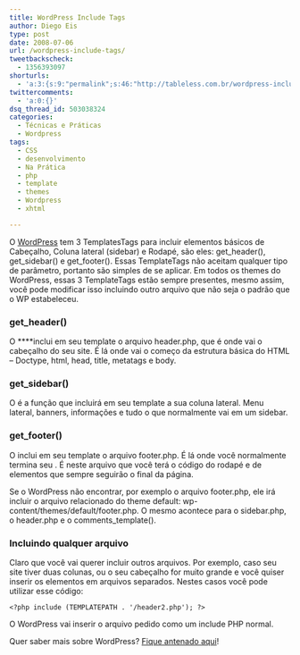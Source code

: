 ```yaml
---
title: WordPress Include Tags
author: Diego Eis
type: post
date: 2008-07-06
url: /wordpress-include-tags/
tweetbackscheck:
  - 1356393097
shorturls:
  - 'a:3:{s:9:"permalink";s:46:"http://tableless.com.br/wordpress-include-tags";s:7:"tinyurl";s:26:"http://tinyurl.com/3blm938";s:4:"isgd";s:19:"http://is.gd/KilJqu";}'
twittercomments:
  - 'a:0:{}'
dsq_thread_id: 503038324
categories:
  - Técnicas e Práticas
  - Wordpress
tags:
  - CSS
  - desenvolvimento
  - Na Prática
  - php
  - template
  - themes
  - Wordpress
  - xhtml

---
```

O [WordPress][1] tem 3 TemplatesTags para incluir elementos básicos de Cabeçalho, Coluna lateral (sidebar) e Rodapé, são eles: get\_header(), get\_sidebar() e get_footer(). Essas TemplateTags não aceitam qualquer tipo de parâmetro, portanto são simples de se aplicar. Em todos os themes do WordPress, essas 3 TemplateTags estão sempre presentes, mesmo assim, você pode modificar isso incluindo outro arquivo que não seja o padrão que o WP estabeleceu.
  
<!--more-->

### get_header()

O **<?php get_header(); ?>**inclui em seu template o arquivo header.php, que é onde vai o cabeçalho do seu site. É lá onde vai o começo da estrutura básica do HTML &#8211; Doctype, html, head, title, metatags e body.

### get_sidebar()

O **<?php get_sidebar(); ?>** é a função que incluirá em seu template a sua coluna lateral. Menu lateral, banners, informações e tudo o que normalmente vai em um sidebar.

### get_footer()

O **<?php get_footer(); ?>** inclui em seu template o arquivo footer.php. É lá onde você normalmente termina seu . É neste arquivo que você terá o código do rodapé e de elementos que sempre seguirão o final da página.

Se o WordPress não encontrar, por exemplo o arquivo footer.php, ele irá incluir o arquivo relacionado do theme default: wp-content/themes/default/footer.php. O mesmo acontece para o sidebar.php, o header.php e o comments_template().

### Incluindo qualquer arquivo

Claro que você vai querer incluir outros arquivos. Por exemplo, caso seu site tiver duas colunas, ou o seu cabeçalho for muito grande e você quiser inserir os elementos em arquivos separados. Nestes casos você pode utilizar esse código:

`<?php include (TEMPLATEPATH . '/header2.php'); ?>`

O WordPress vai inserir o arquivo pedido como um include PHP normal.

Quer saber mais sobre WordPress? [Fique antenado aqui][2]!

 [1]: http://wordpress.org/
 [2]: http://tableless.com.br/wordpress